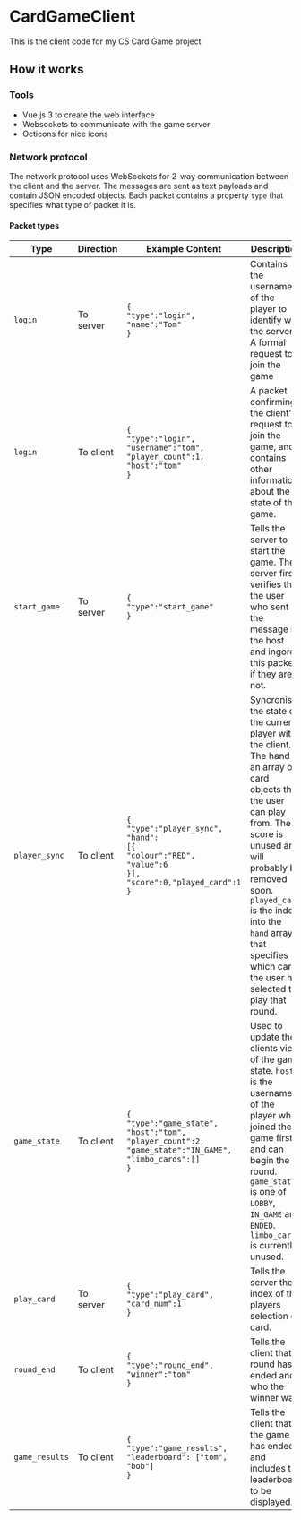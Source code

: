 # CardGameClient
This is the client code for my CS Card Game project
## How it works
### Tools
- Vue.js 3 to create the web interface
- Websockets to communicate with the game server
- Octicons for nice icons
### Network protocol
The network protocol uses WebSockets for 2-way communication between the client and the server. The messages are sent as text payloads and contain JSON encoded objects. Each packet contains a property `type` that specifies what type of packet it is.
#### Packet types
| Type | Direction | Example Content | Description |
|--|--|--|--|
| `login` | To server | `{`<br>`"type":"login",`<br>`"name":"Tom"`<br>`}` | Contains the username of the player to identify with the server. A formal request to join the game |
| `login` | To client | `{`<br>`"type":"login",`<br>`"username":"tom",`<br>`"player_count":1,`<br>`"host":"tom"`<br>`}` | A packet confirming the client's request to join the game, and contains other information about the state of the game. |
| `start_game` | To server | `{`<br>`"type":"start_game"`<br>`}` | Tells the server to start the game. The server first verifies that the user who sent the message is the host and ingores this packet if they are not. |
| `player_sync` | To client | `{`<br>`"type":"player_sync",`<br>`"hand":`<br>`[{`<br>`"colour":"RED",`<br>`"value":6`<br>`}],`<br>`"score":0,"played_card":1`<br>`}` | Syncronises the state of the current player with the client. The hand is an array of card objects that the user can play from. The score is unused and will probably be removed soon. `played_card` is the index into the `hand` array that specifies which card the user has selected to play that round. |
| `game_state` | To client | `{`<br>`"type":"game_state",`<br>`"host":"tom",`<br>`"player_count":2,`<br>`"game_state":"IN_GAME",`<br>`"limbo_cards":[]`<br>`}` | Used to update the clients view of the game state. `host` is the username of the player who joined the game first and can begin the round. `game_state` is one of `LOBBY`, `IN_GAME` and `ENDED`. `limbo_cards` is currently unused. |
| `play_card` | To server | `{`<br>`"type":"play_card",`<br>`"card_num":1`<br>`}` | Tells the server the index of the players selection of card. |
| `round_end` | To client | `{`<br>`"type":"round_end",`<br>`"winner":"tom"`<br>`}` | Tells the client that a round has ended and who the winner was. |
| `game_results` | To client | `{`<br>`"type":"game_results",`<br>`"leaderboard": ["tom", "bob"]`<br>`}` | Tells the client that the game has ended and includes the leaderboard to be displayed. |
